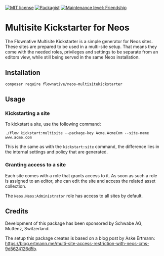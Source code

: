 [![MIT license](http://img.shields.io/badge/license-MIT-brightgreen.svg)](http://opensource.org/licenses/MIT)
[![Packagist](https://img.shields.io/packagist/v/flownative/neos-multisitekickstarter.svg)](https://packagist.org/packages/flownative/neos-multisitekickstarter)
[![Maintenance level: Friendship](https://img.shields.io/badge/maintenance-%E2%99%A1%E2%99%A1-ff69b4.svg)](https://www.flownative.com/en/products/open-source.html)

# Multisite Kickstarter for Neos

The Flownative Multisite Kickstarter is a simple generator for Neos sites. These sites are prepared to be used in a multi-site setup. That means they come with the needed roles, privileges and settings to be separate from an editors view, while still being served in the same Neos installation.

## Installation

`composer require flownative/neos-multisitekickstarter`

## Usage

### Kickstarting a site

To kickstart a site, use the following command:

`./flow kickstart:multisite --package-key Acme.AcmeCom --site-name www.acme.com`

This is the same as with the `kickstart:site` command, the difference lies in the internal settings and policy that are generated.

### Granting access to a site

Each site comes with a role that grants access to it. As soon as such a role is assigned to an editor, she can edit the site and access the related asset collection.

The `Neos.Neos:Administrator` role has access to all sites by default.

## Credits

Development of this package has been sponsored by Schwabe AG, Muttenz, Switzerland.

The setup this package creates is based on a blog post by Aske Ertmann: https://blog.ertmann.me/multi-site-access-restriction-with-neos-cms-9d5624126d5b.
